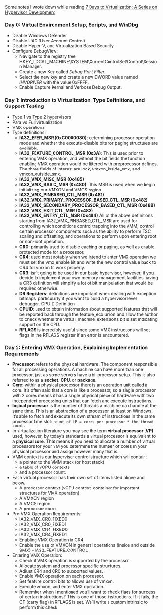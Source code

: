 Some notes I wrote down while reading [7 Days to Virtualization: A Series on Hypervisor Development](https://revers.engineering/7-days-to-virtualization-a-series-on-hypervisor-development/)

### Day 0: Virtual Environment Setup, Scripts, and WinDbg

- Disable Windows Defender
- Disable UAC (User Account Control)
- Disable Hyper-V, and Virtualization Based Security
- Configure DebugView:
  - Navigate to the registry tree HKEY_LOCAL_MACHINE\SYSTEM\CurrentControlSet\Control\Session Manager.
  - Create a new Key called _Debug Print Filter_.
  - Select the new key and create a new DWORD value named _IHVDRIVER_ with the value 0xFFFF.
  - Enable Capture Kernal and Verbose Debug Output.

### Day 1: Introduction to Virtualization, Type Definitions, and Support Testing

- Type 1 vs Type 2 hypervisors
- Para vs Full virtualization
- VMX operations
- Type definitions:
  - **IA32_EFER_MSR (0xC0000080)**: determining processor operation mode and whether the execute-disable bits for paging structures are available.
  - **IA32_FEATURE_CONTROL_MSR (0x3A)**: This is used prior to entering VMX operation, and without the bit fields the function enabling VMX operation would be littered with preprocessor defines. The three fields of interest are lock, vmxon_inside_smx, and vmxon_outside_smx.
  - **IA32_VMX_MISC_MSR (0x485)**
  - **IA32_VMX_BASIC_MSR (0x480)**: This MSR is used when we begin initializing our VMXON and VMCS region
  - **IA32_VMX_PINBASED_CTL_MSR (0x481)**
  - **IA32_VMX_PRIMARY_PROCESSOR_BASED_CTL_MSR (0x482)**
  - **IA32_VMX_SECONDARY_PROCESSOR_BASED_CTL_MSR (0x48B)**
  - **IA32_VMX_EXIT_CTL_MSR (0x483)**
  - **IA32_VMX_ENTRY_CTL_MSR (0x484)**
    All of the above definitions starting from IA32_VMX_PINBASED_CTL_MSR are used for controlling which conditions control trapping into the VMM, control certain processor components such as the ability to perform TSC scaling and offsetting, and operations to perform upon entering root or non-root operation.
  - **CR0**: primarily used to disable caching or paging, as well as enable protected mode for a processor.
  - **CR4**: used most notably when we intend to enter VMX operation we must set the vmx_enable bit and write the new control value back to CR4 for vmxon to work properly.
  - **CR3**: isn’t going to be used in our basic hypervisor, however, if you decide to implement your own memory management facilities having a CR3 definition will simplify a lot of bit manipulation that would be required otherwise.
  - **DR Registers**: definitions are important when dealing with exception bitmaps, particularly if you want to build a hypervisor level debugger.
    CPUID Definition
  - **CPUID**: used to obtain information about supported features that will be reported back through the feature_ecx union and allow the author to check whether the virtual_machine_extensions bit is set indicating support on the CPU.
  - **RFLAGS** is incredibly useful since some VMX instructions will set flags in the RFLAGS register if an error is encountered.

### Day 2: Entering VMX Operation, Explaining Implementation Requirements

- **Processor**: refers to the physical hardware. The component responsible for all processing operations. A machine can have more than one processor, just as some servers have a bi-processor setup. This is also referred to as a **socket**, **CPU**, or **package**.
- **Core**: within a physical processor there is an operation unit called a core. It’s often said that a core is like a processor, so a single processor with 2 cores means it has a single physical piece of hardware with two independent processing units that can fetch and execute instructions.
- **logical processor** is the number of threads a machine can handle at the same time. This is an abstraction of a processor, at least on Windows. It’s able to fetch and execute its own stream of instructions in the same processor time slot:
  `count of LP = cores per processor * the thread count.`
- In virtualization literature you may see the term **virtual processor (VP)** used, however, by today’s standards a virtual processor is equivalent to a **physical core**. That means if you need to allocate a number of virtual processors for your VM you determine the number of cores in your physical processor and assign however many that is.
- VMM context is our hypervisor control structure which will contain:
  - a pointer to the VMM stack (or host stack)
  - a table of vCPU contexts
  - and a processor count.
- Each virtual processor has their own set of items listed above and below.
  - A processor context (vCPU context; container for important structures for VMX operation)
  - A VMXON region
  - A VMCS region
  - A processor stack
- Pre-VMX Operation Requirements:
  - IA32_VMX_CR0_FIXED0
  - IA32_VMX_CR0_FIXED1
  - IA32_VMX_CR4_FIXED0
  - IA32_VMX_CR4_FIXED1
  - Enabling VMX Operation in CR4
  - Enable the use of VMXON in general operations (inside and outside SMX) - IA32_FEATURE_CONTROL
- Entering VMX Operation:
  - Check if VMX operation is supported by the processor.
  - Allocate system and processor specific structures.
  - Adjust CR4 and CR0 to supported values.
  - Enable VMX operation on each processor.
  - Set feature control bits to allows use of vmxon.
  - Execute vmxon, and enter VMX operation.
  - Remember when I mentioned you’ll want to check flags for success of certain instructions? This is one of those instructions. If it fails, the CF (carry flag) in RFLAGS is set. We’ll write a custom intrinsic to perform this check.
